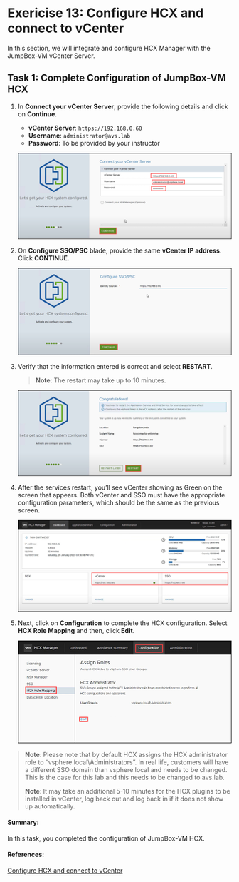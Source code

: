 # Exericise 13: Configure HCX and connect to vCenter

In this section, we will integrate and configure HCX Manager with the JumpBox-VM vCenter Server.

## Task 1: Complete Configuration of JumpBox-VM HCX

1. In **Connect your vCenter Server**, provide the following details and click on **Continue**.
     
     - **vCenter Server**: `https://192.168.0.60`
     - **Username**: `administrator@avs.lab`
     - **Password**: To be provided by your instructor 

    ![](../Images/Mod2Task7Pic1.png)
    
2. On **Configure SSO/PSC** blade, provide the same **vCenter IP address**. Click **CONTINUE**.

    ![](../Images/Mod2Task7Pic2.png)
    
3. Verify that the information entered is correct and select **RESTART**.

      > **Note**: The restart may take up to 10 minutes.    

    ![](../Images/Mod2Task7Pic3.png)
    
4. After the services restart, you’ll see vCenter showing as Green on the screen that appears. Both vCenter and SSO must have the appropriate configuration parameters, which should be the same as the previous screen.

    ![](../Images/Mod2Task7Pic4.png)
     
5. Next, click on **Configuration** to complete the HCX configuration. Select **HCX Role Mapping** and then, click **Edit**. 

     ![](../Images/Mod2Task7Pic5.png)
     
> **Note**: Please note that by default HCX assigns the HCX administrator role to “vsphere.local\Administrators”. In real life, customers will have a different SSO domain than vsphere.local and needs to be changed. This is the case for this lab and this needs to be changed to avs.lab.
> 
> **Note**: It may take an additional 5-10 minutes for the HCX plugins to be installed in vCenter, log back out and log back in if it does not show up automatically.
    

#### Summary:
In this task, you completed the configuration of JumpBox-VM HCX.

#### References:
 [Configure HCX and connect to vCenter](https://docs.oracle.com/en/learn/oci-ocvs-hcx/index.html#task-2-request-download-link-for-the-vmware-hcx-connector-bundle)
